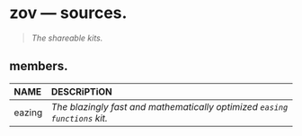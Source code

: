 # zov — sources.

> *The shareable kits.*

## members.

| NAME   | DESCRiPTiON                                                               |
| :----- | :------------------------------------------------------------------------ |
| eazing | *The blazingly fast and mathematically optimized `easing functions` kit.* |
